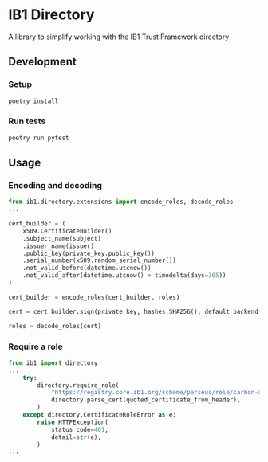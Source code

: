 # IB1 Directory

A library to simplify working with the IB1 Trust Framework directory

## Development

### Setup

```bash
poetry install
```

### Run tests

```bash
poetry run pytest
```

## Usage

### Encoding and decoding

```python
from ib1.directory.extensions import encode_roles, decode_roles
...

cert_builder = (
    x509.CertificateBuilder()
    .subject_name(subject)
    .issuer_name(issuer)
    .public_key(private_key.public_key())
    .serial_number(x509.random_serial_number())
    .not_valid_before(datetime.utcnow())
    .not_valid_after(datetime.utcnow() + timedelta(days=365))
)

cert_builder = encode_roles(cert_builder, roles)

cert = cert_builder.sign(private_key, hashes.SHA256(), default_backend())

roles = decode_roles(cert)
```

### Require a role

```python
from ib1 import directory
...
    try:
        directory.require_role(
            "https://registry.core.ib1.org/scheme/perseus/role/carbon-accounting",
            directory.parse_cert(quoted_certificate_from_header),
        )
    except directory.CertificateRoleError as e:
        raise HTTPException(
            status_code=401,
            detail=str(e),
        )
...
```
